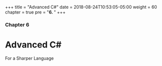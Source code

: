 +++
title = "Advanced C#"
date = 2018-08-24T10:53:05-05:00
weight = 60
chapter = true
pre = "<b>6. </b>"
+++

### Chapter 6

# Advanced C#

For a Sharper Language